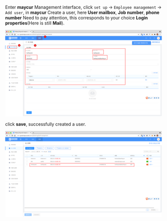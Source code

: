 <IntegrationDetailCard :title="`Create a user in maycur`">

Enter **maycur** Management interface, click `set up` -> `Employee management` -> `Add user`, in **maycur** Create a user, here **User mailbox**, **Job number**, **phone number** Need to pay attention, this corresponds to your choice **Login properties**(Here is still **Mail**).

<img src="../../images/integration/maycur/2-1.png" class="md-img-padding" />

click **save**, successfully created a user.

<img src="../../images/integration/maycur/2-2.png" class="md-img-padding" />

</IntegrationDetailCard>

